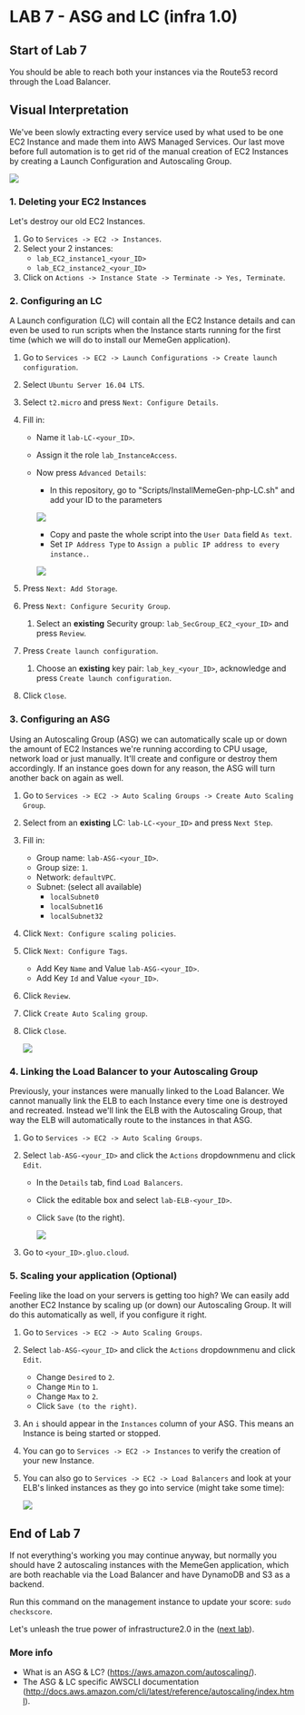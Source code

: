 # **LAB 7 - ASG and LC (infra 1.0)** #

## Start of Lab 7 ##
You should be able to reach both your instances via the Route53 record through the Load Balancer.

## Visual Interpretation ##
We've been slowly extracting every service used by what used to be one EC2 Instance and made them into AWS Managed Services. Our last move before full automation is to get rid of the manual creation of EC2 Instances by creating a Launch Configuration and Autoscaling Group.

![](../Images/Lab7.png?raw=true)

### 1. Deleting your EC2 Instances ###
Let's destroy our old EC2 Instances.

1. Go to `Services -> EC2 -> Instances`.
1. Select your 2 instances:
    * `lab_EC2_instance1_<your_ID>`
    * `lab_EC2_instance2_<your_ID>`
1. Click on `Actions -> Instance State -> Terminate -> Yes, Terminate`.

### 2. Configuring an LC ###
A Launch configuration (LC) will contain all the EC2 Instance details and can even be used to run scripts when the Instance starts running for the first time (which we will do to install our MemeGen application).

1. Go to `Services -> EC2 -> Launch Configurations -> Create launch configuration`.
1. Select `Ubuntu Server 16.04 LTS`.
1. Select `t2.micro` and press `Next: Configure Details`.
1. Fill in:
    * Name it `lab-LC-<your_ID>`.
    * Assign it the role `lab_InstanceAccess`.
    * Now press `Advanced Details`:
        * In this repository, go to "Scripts/InstallMemeGen-php-LC.sh" and add your ID to the parameters
        
        ![](../Images/LCChangeIDParameter.png?raw=true)     
            
        * Copy and paste the whole script into the `User Data` field `As text`.
        * Set `IP Address Type` to `Assign a public IP address to every instance.`.
        
        ![](../Images/LCFullConfigurationPage.png?raw=true)

1. Press `Next: Add Storage`.
1. Press `Next: Configure Security Group`.
    1. Select an **existing** Security group: `lab_SecGroup_EC2_<your_ID>` and press `Review`.
1. Press `Create launch configuration`.
    1. Choose an **existing** key pair: `lab_key_<your_ID>`, acknowledge and press `Create launch configuration`.
1. Click `Close`.

### 3. Configuring an ASG ###
Using an Autoscaling Group (ASG) we can automatically scale up or down the amount of EC2 Instances we're running according to CPU usage, network load or just manually. It'll create and configure or destroy them accordingly. If an instance goes down for any reason, the ASG will turn another back on again as well.

1. Go to `Services -> EC2 -> Auto Scaling Groups -> Create Auto Scaling Group`.
1. Select from an **existing** LC: `lab-LC-<your_ID>` and press `Next Step`.
1. Fill in:
    * Group name: `lab-ASG-<your_ID>`.
    * Group size: `1`.
    * Network: `defaultVPC`.
    * Subnet: (select all available)
        * `localSubnet0`
        * `localSubnet16`
        * `localSubnet32`
1. Click `Next: Configure scaling policies`.
1. Click `Next: Configure Tags`.
    * Add Key `Name` and Value `lab-ASG-<your_ID>`.
    * Add Key `Id` and Value `<your_ID>`.
1. Click `Review`.
1. Click `Create Auto Scaling group`.
1. Click `Close`.

    ![](../Images/ASGListInfo.png?raw=true)

### 4. Linking the Load Balancer to your Autoscaling Group ###
Previously, your instances were manually linked to the Load Balancer. We cannot manually link the ELB to each Instance every time one is destroyed and recreated. Instead we'll link the ELB with the Autoscaling Group, that way the ELB will automatically route to the instances in that ASG.

1. Go to `Services -> EC2 -> Auto Scaling Groups`.
1. Select `lab-ASG-<your_ID>` and click the `Actions` dropdownmenu and click `Edit`.
    * In the `Details` tab, find `Load Balancers`.
    * Click the editable box and select `lab-ELB-<your_ID>`.
    * Click `Save` (to the right).

        ![](../Images/ASGChangeLinkedELB.png?raw=true)

1. Go to `<your_ID>.gluo.cloud`.

### 5. Scaling your application (Optional) ###
Feeling like the load on your servers is getting too high? We can easily add another EC2 Instance by scaling up (or down) our Autoscaling Group. It will do this automatically as well, if you configure it right.

1. Go to `Services -> EC2 -> Auto Scaling Groups`.
1. Select `lab-ASG-<your_ID>` and click the `Actions` dropdownmenu and click `Edit`.
    * Change `Desired` to `2`.
    * Change `Min` to `1`.
    * Change `Max` to `2`.
    * Click `Save (to the right)`.
1. An `i` should appear in the `Instances` column of your ASG. This means an Instance is being started or stopped. 
1. You can go to `Services -> EC2 -> Instances` to verify the creation of your new Instance.
1. You can also go to `Services -> EC2 -> Load Balancers` and look at your ELB's linked instances as they go into service (might take some time):

    ![](../Images/ASGInstancesInService.png?raw=true)  

## End of Lab 7 ##
If not everything's working you may continue anyway, but normally you should have 2 autoscaling instances with the MemeGen application, which are both reachable via the Load Balancer and have DynamoDB and S3 as a backend.  

Run this command on the management instance to update your score: `sudo checkscore`.

Let's unleash the true power of infrastructure2.0 in the ([next lab](../Lab%208%20-%20Cloudformation%20(infra%202.0))).

### More info ###

* What is an ASG & LC? (https://aws.amazon.com/autoscaling/).
* The ASG & LC specific AWSCLI documentation (http://docs.aws.amazon.com/cli/latest/reference/autoscaling/index.html).
    